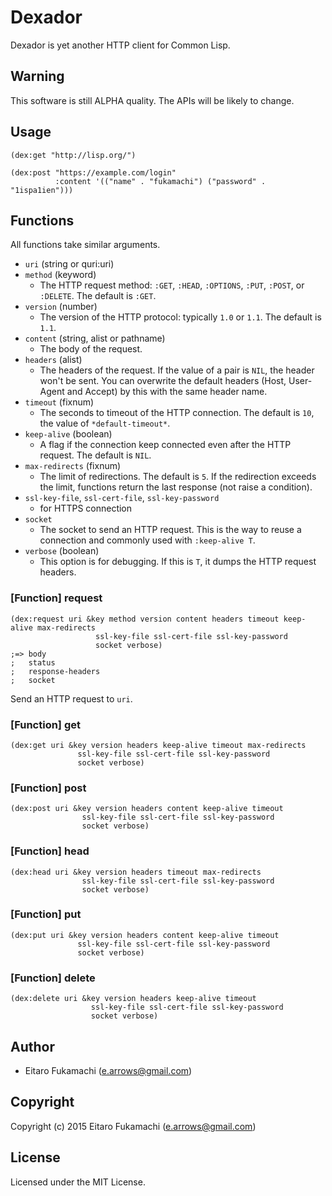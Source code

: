 # Dexador

Dexador is yet another HTTP client for Common Lisp.

## Warning

This software is still ALPHA quality. The APIs will be likely to change.

## Usage

```common-lisp
(dex:get "http://lisp.org/")

(dex:post "https://example.com/login"
          :content '(("name" . "fukamachi") ("password" . "1ispa1ien")))
```

## Functions

All functions take similar arguments.

- `uri` (string or quri:uri)
- `method` (keyword)
  - The HTTP request method: `:GET`, `:HEAD`, `:OPTIONS`, `:PUT`, `:POST`, or `:DELETE`. The default is `:GET`.
- `version` (number)
  - The version of the HTTP protocol: typically `1.0` or `1.1`. The default is `1.1`.
- `content` (string, alist or pathname)
  - The body of the request.
- `headers` (alist)
  - The headers of the request. If the value of a pair is `NIL`, the header won't be sent. You can overwrite the default headers (Host, User-Agent and Accept) by this with the same header name.
- `timeout` (fixnum)
  - The seconds to timeout of the HTTP connection. The default is `10`, the value of `*default-timeout*`.
- `keep-alive` (boolean)
  - A flag if the connection keep connected even after the HTTP request. The default is `NIL`.
- `max-redirects` (fixnum)
  - The limit of redirections. The default is `5`. If the redirection exceeds the limit, functions return the last response (not raise a condition).
- `ssl-key-file`, `ssl-cert-file`, `ssl-key-password`
  - for HTTPS connection
- `socket`
  - The socket to send an HTTP request. This is the way to reuse a connection and commonly used with `:keep-alive T`.
- `verbose` (boolean)
  - This option is for debugging. If this is `T`, it dumps the HTTP request headers.

### \[Function\] request

```common-lisp
(dex:request uri &key method version content headers timeout keep-alive max-redirects
                   ssl-key-file ssl-cert-file ssl-key-password
                   socket verbose)
;=> body
;   status
;   response-headers
;   socket
```

Send an HTTP request to `uri`.

### \[Function\] get

```common-lisp
(dex:get uri &key version headers keep-alive timeout max-redirects
               ssl-key-file ssl-cert-file ssl-key-password
               socket verbose)
```

### \[Function\] post

```common-lisp
(dex:post uri &key version headers content keep-alive timeout
                ssl-key-file ssl-cert-file ssl-key-password
                socket verbose)
```

### \[Function\] head

```common-lisp
(dex:head uri &key version headers timeout max-redirects
                ssl-key-file ssl-cert-file ssl-key-password
                socket verbose)
```

### \[Function\] put

```common-lisp
(dex:put uri &key version headers content keep-alive timeout
               ssl-key-file ssl-cert-file ssl-key-password
               socket verbose)
```

### \[Function\] delete

```common-lisp
(dex:delete uri &key version headers keep-alive timeout
                  ssl-key-file ssl-cert-file ssl-key-password
                  socket verbose)
```

## Author

* Eitaro Fukamachi (e.arrows@gmail.com)

## Copyright

Copyright (c) 2015 Eitaro Fukamachi (e.arrows@gmail.com)

## License

Licensed under the MIT License.
